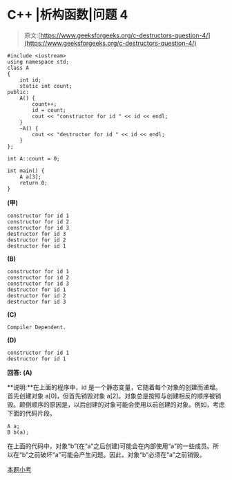 # C++ |析构函数|问题 4

> 原文:[https://www.geeksforgeeks.org/c-destructors-question-4/](https://www.geeksforgeeks.org/c-destructors-question-4/)

```
#include <iostream>
using namespace std; 
class A
{
    int id;
    static int count;
public:
    A() {
        count++;
        id = count;
        cout << "constructor for id " << id << endl;
    }
    ~A() {
        cout << "destructor for id " << id << endl;
    }
};

int A::count = 0;

int main() {
    A a[3];
    return 0;
}
```

**(甲)**

```
constructor for id 1
constructor for id 2
constructor for id 3
destructor for id 3
destructor for id 2
destructor for id 1
```

**(B)**

```
constructor for id 1
constructor for id 2
constructor for id 3
destructor for id 1
destructor for id 2
destructor for id 3
```

**(C)**

```
Compiler Dependent.
```

**(D)**

```
constructor for id 1
destructor for id 1
```

**回答:** **(A)**

**说明:**在上面的程序中，id 是一个静态变量，它随着每个对象的创建而递增。首先创建对象 a[0]，但首先销毁对象 a[2]。对象总是按照与创建相反的顺序被销毁。颠倒顺序的原因是，以后创建的对象可能会使用以前创建的对象。例如，考虑下面的代码片段。

```
A a;
B b(a);
```

在上面的代码中，对象“b”(在“a”之后创建)可能会在内部使用“a”的一些成员。所以在“b”之前破坏“a”可能会产生问题。因此，对象“b”必须在“a”之前销毁。

[本题小考](https://www.geeksforgeeks.org/quiz-corner-gq/)